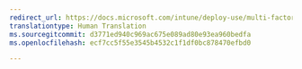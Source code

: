 ```yaml
---
redirect_url: https://docs.microsoft.com/intune/deploy-use/multi-factor-authentication-azure-active-directory
translationtype: Human Translation
ms.sourcegitcommit: d3771ed940c969ac675e089ad80e93ea960bedfa
ms.openlocfilehash: ecf7cc5f55e3545b4532c1f1df0bc878470efbd0

---
```




<!--HONumber=Jan17_HO3-->


